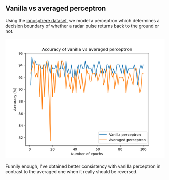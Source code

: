 ## Vanilla vs averaged perceptron

Using the [ionosphere dataset](https://archive.ics.uci.edu/ml/datasets/Ionosphere), we model a perceptron which determines a decision boundary of whether a radar pulse returns back to the ground or not.

![](./accuracy_perceptron.png)

Funnily enough, I've obtained better consistency with vanilla perceptron in contrast to the averaged one when it really should be reversed.
